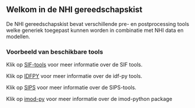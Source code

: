 ## Welkom in de NHI gereedschapskist
De NHI gereedschapskist bevat verschillende pre- en postprocessing tools welke generiek toegepast kunnen worden in combinatie met NHI data en modellen.

### Voorbeeld van beschikbare tools
Klik op [SIF-tools](https://github.com/SIF-framework/SIF-tools#readme) voor meer informatie over de SIF tools.

Klik op [IDFPY](https://github.com/tomvansteijn/idfpy/blob/master/README.rst) voor meer informatie over de idf-py tools.

Klik op [SIPS](https://github.com/ArtesiaWater/UGW/blob/master/README.md) voor meer informatie over de SIPS-tools.

Klik op [imod-py](https://gitlab.com/deltares/imod/imod-python/-/blob/master/README.rst) voor meer informatie over de imod-python package
